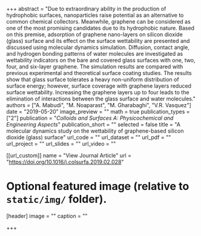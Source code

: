 +++
abstract = "Due to extraordinary ability in the production of hydrophobic surfaces, nanoparticles raise potential as an alternative to common chemical collectors. Meanwhile, graphene can be considered as one of the most promising candidates due to its hydrophobic nature. Based on this premise, adsorption of graphene nano-layers on silicon dioxide (glass) surface and its effect on the surface wettability are presented and discussed using molecular dynamics simulation. Diffusion, contact angle, and hydrogen bonding patterns of water molecules are investigated as wettability indicators on the bare and covered glass surfaces with one, two, four, and six-layer graphene. The simulation results are compared with previous experimental and theoretical surface coating studies. The results show that glass surface tolerates a heavy non-uniform distribution of surface energy; however, surface coverage with graphene layers reduced surface wettability. Increasing the graphene layers up to four leads to the elimination of interactions between the glass surface and water molecules."
authors = ["A. Mabudi", "M. Noaparast", "M. Gharabaghi", "V.R. Vasquez"]
date = "2019-05-20"
image_preview = ""
math = true
publication_types = ["2"]
publication = "*Colloids and Surfaces A: Physicochemical and Engineering Aspects*"
publication_short = ""
selected = false
title = "A molecular dynamics study on the wettability of graphene-based silicon dioxide (glass) surface"
url_code = ""
url_dataset = ""
url_pdf = ""
url_project = ""
url_slides = ""
url_video = ""

[[url_custom]]
name = "View Journal Article"
url = "https://doi.org/10.1016/j.colsurfa.2019.02.028"

# Optional featured image (relative to `static/img/` folder).
[header]
image = ""
caption = ""

+++
